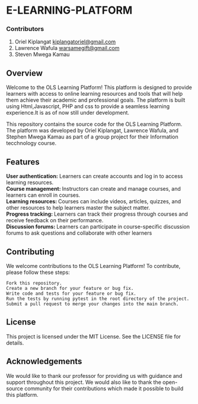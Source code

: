 # E-LEARNING-PLATFORM
### Contributors
1. Oriel Kiplangat kiplangatoriel@gmail.com
2. Lawrence Wafula warsamegift@gmail.com
3. Steven Mwega Kamau

## Overview
Welcome to the OLS Learning Platform! This platform is designed to provide learners with access to online learning resources and tools that will help them achieve their academic and professional goals. The platform is built using Html,Javascript, PHP and css to provide a seamless learning experience.It is as of now still under development.

This repository contains the source code for the OLS Learning Platform. The platform was developed by Oriel Kiplangat, Lawrence Wafula, and Stephen Mwega Kamau as part of a group project for their Information tecchnology course.

## Features
<b>User authentication:</b> Learners can create accounts and log in to access learning resources. </br>
<b>Course management: </b>Instructors can create and manage courses, and learners can enroll in courses. </br>
<b>Learning resources: </b>Courses can include videos, articles, quizzes, and other resources to help learners master the subject matter. </br>
<b>Progress tracking: </b>Learners can track their progress through courses and receive feedback on their performance. </br>
<b>Discussion forums: </b>Learners can participate in course-specific discussion forums to ask questions and collaborate with other learners </br>

## Contributing
We welcome contributions to the OLS Learning Platform! To contribute, please follow these steps:

    Fork this repository.
    Create a new branch for your feature or bug fix.
    Write code and tests for your feature or bug fix.
    Run the tests by running pytest in the root directory of the project.
    Submit a pull request to merge your changes into the main branch.

## License

This project is licensed under the MIT License. See the LICENSE file for details.

## Acknowledgements

We would like to thank our professor for providing us with guidance and support throughout this project. 
We would also like to thank the open-source community for their contributions which made it possible to build this platform.



